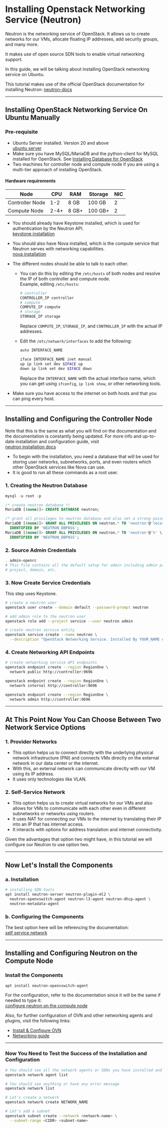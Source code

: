 # Installing Openstack Networking Service (Neutron)

Neutron is the networking service of OpenStack. It allows us to create networks
for our VMs, allocate floating IP addresses, add security groups, and many more.

It makes use of open source SDN tools to enable virtual networking support.

In this guide, we will be talking about installing OpenStack networking service
on Ubuntu.

This tutorial makes use of the official OpenStack documentation for installing
Neutron: [neutron-docs](https://docs.openstack.org/neutron/latest/install/index.html)

---

## Installing OpenStack Networking Service On Ubuntu Manually

### Pre-requisite

- Ubuntu Server installed. Version 20 and above  
  [ubuntu server](https://documentation.ubuntu.com/server/)
- Make sure you have MySQL/MariaDB and the python-client for MySQL installed for
  OpenStack. See [Installing Database for OpenStack](https://docs.openstack.org/install-guide/environment-sql-database.html)
- Two machines for controller node and compute node if you are using a multi-tier
  approach of installing OpenStack.

#### Hardware requirements

| Node            | CPU      | RAM   | Storage | NIC |
|-----------------|----------|-------|---------|-----|
| Controller Node | 1-2      | 8 GB  | 100 GB  | 2   |
| Compute Node    | 2-4+     | 8 GB+ | 100 GB+ | 2   |

- You should already have Keystone installed, which is used for authentication by
  the Neutron API.  
  [keystone installation](https://docs.openstack.org/keystone/latest/install/keystone-install-rdo.html)
- You should also have Nova installed, which is the compute service that Neutron
  serves with networking capabilities.  
  [nova installation](https://docs.openstack.org/nova/pike/install/compute-install.html)
- The different nodes should be able to talk to each other.
  - You can do this by editing the `/etc/hosts` of both nodes and resolve the IP
    of both controller and compute node.  
    Example, editing `/etc/hosts`:

    ```sh
    # controller
    CONTROLLER_IP controller
    # compute
    COMPUTE_IP compute
    # storage
    STORAGE_IP storage
    ```

    Replace `COMPUTE_IP`, `STORAGE_IP`, and `CONTROLLER_IP` with the actual IP
    addresses.

  - Edit the `/etc/network/interfaces` to add the following:

    ```sh
    auto INTERFACE_NAME

    iface INTERFACE_NAME inet manual
    up ip link set dev $IFACE up
    down ip link set dev $IFACE down
    ```

    Replace the `INTERFACE_NAME` with the actual interface name, which you can get
    using `ifconfig`, `ip link show`, or other networking tools.

- Make sure you have access to the internet on both hosts and that you can ping
  every host.

---

## Installing and Configuring the Controller Node

Note that this is the same as what you will find on the documentation and the
documentation is constantly being updated. For more info and up-to-date
installation and configuration guide, visit  
[neutron installation docs](https://docs.openstack.org/neutron/latest/install/controller-install-ubuntu.html#prerequisites)

- To begin with the installation, you need a database that will be used for
  storing user networks, subnetworks, ports, and even routers which other OpenStack
  services like Nova can use.
- It is good to run all these commands as a root user.

### 1. Creating the Neutron Database

```sql
mysql -u root -p

/* create neutron database */
MariaDB [(none)]> CREATE DATABASE neutron;

/* grant all privileges to neutron database and also set a strong password. */
MariaDB [(none)]> GRANT ALL PRIVILEGES ON neutron.* TO 'neutron'@'localhost' \
  IDENTIFIED BY 'NEUTRON_DBPASS';
MariaDB [(none)]> GRANT ALL PRIVILEGES ON neutron.* TO 'neutron'@'%' \
  IDENTIFIED BY 'NEUTRON_DBPASS';
```

### 2. Source Admin Credentials

```sh
. admin-openrc
# This file contains all the default setup for admin including admin password,
# project, domain, etc.
```

### 3. Now Create Service Credentials

This step uses Keystone.

```sh
# create a neutron user
openstack user create --domain default --password-prompt neutron

# add admin role to the neutron user
openstack role add --project service --user neutron admin

# create neutron service entity
openstack service create --name neutron \
  --description "OpenStack Networking Service. Installed By YOUR_NAME on DATE_OF_INSTALLATION" network
```

### 4. Create Networking API Endpoints

```sh
# create networking service API endpoints
openstack endpoint create --region RegionOne \
  network public http://controller:9696

openstack endpoint create --region RegionOne \
  network internal http://controller:9696

openstack endpoint create --region RegionOne \
  network admin http://controller:9696
```

---

## At This Point Now You Can Choose Between Two Network Service Options

### 1. Provider Networks

- This option helps us to connect directly with the underlying physical network
  infrastructure (PNI) and connects VMs directly on the external network in our
  data center or the internet.
- With this, an external network can communicate directly with our VM using its IP
  address.
- It uses only technologies like VLAN.

### 2. Self-Service Network

- This option helps us to create virtual networks for our VMs and also allows for
  VMs to communicate with each other even in different subnetworks or networks using
  routers.
- It uses NAT for connecting our VMs to the internet by translating their IP into
  an IP that has internet access.
- It interacts with options for address translation and internet connectivity.

Given the advantages that option two might have, in this tutorial we will
configure our Neutron to use option two.

---

## Now Let's Install the Components

### a. Installation

```sh
# installing SDN tools
apt install neutron-server neutron-plugin-ml2 \
  neutron-openvswitch-agent neutron-l3-agent neutron-dhcp-agent \
  neutron-metadata-agent
```

### b. Configuring the Components

The best option here will be referencing the documentation:  
[self service network](https://docs.openstack.org/neutron/latest/install/controller-install-option2-ubuntu.html)

---

## Installing and Configuring Neutron on the Compute Node

### Install the Components

```sh
apt install neutron-openvswitch-agent
```

For the configuration, refer to the documentation since it will be the same if
needed to type it:  
[configure neutron on the compute node](https://docs.openstack.org/neutron/latest/install/compute-install-ubuntu.html)

Also, for further configuration of OVN and other networking agents and plugins,
visit the following links:

- [Install & Configure OVN](https://docs.openstack.org/neutron/latest/install/ovn/manual_install.html)
- [Networking guide](https://docs.openstack.org/neutron/latest/admin/index.html)

---

### Now You Need to Test the Success of the Installation and Configuration

```sh
# You should see all the network agents or SDNs you have installed and configured
openstack network agent list

# You should see anything or have any error message
openstack network list

# Let's create a network
openstack network create NETWORK_NAME

# Let's add a subnet
openstack subnet create --network <network-name> \
  --subnet-range <CIDR> <subnet-name>
```
